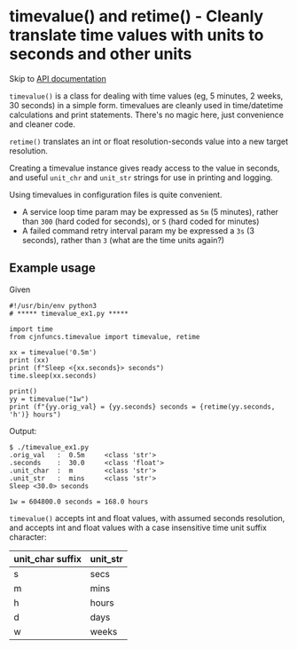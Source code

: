 # timevalue() and retime() - Cleanly translate time values with units to seconds and other units

Skip to [API documentation](#links)


`timevalue()` is a class for dealing with time values (eg, 5 minutes, 2 weeks, 30 seconds) in a simple form.  timevalues are cleanly used in time/datetime calculations and print statements.  There's no magic here, just convenience and cleaner code.

`retime()` translates an int or float resolution-seconds value into a new target resolution.

Creating a timevalue instance gives ready access to the value in seconds, and useful `unit_chr` and `unit_str` strings for use in printing and logging.

Using timevalues in configuration files is quite convenient.  
- A service loop time param may be expressed as `5m` (5 minutes), rather than `300` (hard coded for seconds), or `5` (hard coded for minutes)
- A failed command retry interval param my be expressed a `3s` (3 seconds), rather than `3` (what are the time units again?)

## Example usage

Given
```
#!/usr/bin/env python3
# ***** timevalue_ex1.py *****

import time
from cjnfuncs.timevalue import timevalue, retime

xx = timevalue('0.5m')
print (xx)
print (f"Sleep <{xx.seconds}> seconds")
time.sleep(xx.seconds)

print()
yy = timevalue("1w")
print (f"{yy.orig_val} = {yy.seconds} seconds = {retime(yy.seconds, 'h')} hours")
```

Output:
```
$ ./timevalue_ex1.py 
.orig_val   :  0.5m     <class 'str'>
.seconds    :  30.0     <class 'float'>
.unit_char  :  m        <class 'str'>
.unit_str   :  mins     <class 'str'>
Sleep <30.0> seconds

1w = 604800.0 seconds = 168.0 hours
```

`timevalue()` accepts int and float values, with assumed seconds resolution, and accepts int and float values with a case insensitive time unit suffix character:


unit_char suffix | unit_str
--|--
s | secs
m | mins
h | hours
d | days
w | weeks

<br>

